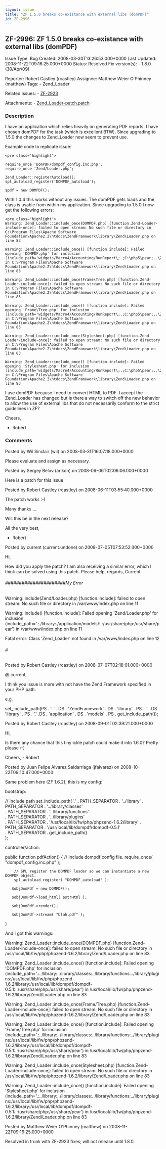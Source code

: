 ```yaml
---
layout: issue
title: "ZF 1.5.0 breaks co-existance with external libs (domPDF)"
id: ZF-2996
---
```


ZF-2996: ZF 1.5.0 breaks co-existance with external libs (domPDF)
-----------------------------------------------------------------

 Issue Type: Bug Created: 2008-03-30T13:26:53.000+0000 Last Updated: 2008-11-22T09:16:25.000+0000 Status: Resolved Fix version(s): - 1.8.0 (30/Apr/09)
 
 Reporter:  Robert Castley (rcastley)  Assignee:  Matthew Weier O'Phinney (matthew)  Tags: - Zend\_Loader
 
 Related issues: - [ZF-2923](/issues/browse/ZF-2923)
 
 Attachments: - [Zend\_Loader-patch.patch](/issues/secure/attachment/11322/Zend_Loader-patch.patch)
 
### Description

I have an application which relies heavily on generating PDF reports. I have chosen domPDF for the task (which is excellent BTW). Since upgrading to 1.5.0 the changes to Zend\_Loader now seem to prevent use.

Example code to replicate issue:

 
    <pre class="highlight">
    
    require_once 'DomPDF/dompdf_config.inc.php';
    require_once 'Zend/Loader.php';
    
    Zend_Loader::registerAutoload();
    spl_autoload_register('DOMPDF_autoload');
    
    $pdf = new DOMPDF();


With 1.0.4 this works without any issues. The domPDF gets loads and the class is usable from within my application. Since upgrading to 1.5.0 I now get the following errors:

 
    <pre class="highlight">
    Warning: Zend_Loader::include_once(DOMPDF.php) [function.Zend-Loader-include-once]: failed to open stream: No such file or directory in C:\Program Files\Apache Software Foundation\Apache2.2\htdocs\ZendFramework\library\Zend\Loader.php on line 83
    
    Warning: Zend_Loader::include_once() [function.include]: Failed opening 'DOMPDF.php' for inclusion (include_path='widgets/Macro4/Accounting/RunReport\;.;C:\php5\pear;..\ZendFramework\library;.\library;.\application\models;.\application\config;.\widgets') in C:\Program Files\Apache Software Foundation\Apache2.2\htdocs\ZendFramework\library\Zend\Loader.php on line 83
    
    Warning: Zend_Loader::include_once(Frame\Tree.php) [function.Zend-Loader-include-once]: failed to open stream: No such file or directory in C:\Program Files\Apache Software Foundation\Apache2.2\htdocs\ZendFramework\library\Zend\Loader.php on line 83
    
    Warning: Zend_Loader::include_once() [function.include]: Failed opening 'Frame\Tree.php' for inclusion (include_path='widgets/Macro4/Accounting/RunReport\;.;C:\php5\pear;..\ZendFramework\library;.\library;.\application\models;.\application\config;.\widgets') in C:\Program Files\Apache Software Foundation\Apache2.2\htdocs\ZendFramework\library\Zend\Loader.php on line 83
    
    Warning: Zend_Loader::include_once(Stylesheet.php) [function.Zend-Loader-include-once]: failed to open stream: No such file or directory in C:\Program Files\Apache Software Foundation\Apache2.2\htdocs\ZendFramework\library\Zend\Loader.php on line 83
    
    Warning: Zend_Loader::include_once() [function.include]: Failed opening 'Stylesheet.php' for inclusion (include_path='widgets/Macro4/Accounting/RunReport\;.;C:\php5\pear;..\ZendFramework\library;.\library;.\application\models;.\application\config;.\widgets') in C:\Program Files\Apache Software Foundation\Apache2.2\htdocs\ZendFramework\library\Zend\Loader.php on line 83


I use domPDF because I need to convert HTML to PDF. I accept the Zend\_Loader has changed but is there a way to switch off the new behavior to allow the use of external libs that do not necessarily conform to the strict guidelines in ZF?

Cheers,

- Robert
 


 

### Comments

Posted by Wil Sinclair (wil) on 2008-03-31T16:07:18.000+0000

Please evaluate and assign as necessary.

 

 

Posted by Sergey Belov (arikon) on 2008-06-06T02:09:06.000+0000

Here is a patch for this issue

 

 

Posted by Robert Castley (rcastley) on 2008-06-11T03:55:40.000+0000

The patch works :-)

Many thanks ....

Will this be in the next release?

All the very best,

- Robert
 


 

Posted by current (current.undone) on 2008-07-05T07:53:52.000+0000

Hi,

How did you apply the patch? I am also receiving a similar error, which I think can be solved using this patch. Please help, regards, Current

###### \######################My Error

Warning: include(Zend/Loader.php) [function.include]: failed to open stream: No such file or directory in /var/www/index.php on line 11

Warning: include() [function.include]: Failed opening 'Zend/Loader.php' for inclusion (include\_path='.:./library:./application/models/:.:/usr/share/<a>php:/usr/share/pear</a>') in /var/www/index.php on line 11

Fatal error: Class 'Zend\_Loader' not found in /var/www/index.php on line 12

###### \#

 

 

Posted by Robert Castley (rcastley) on 2008-07-07T02:18:01.000+0000

@ current,

I think you issue is more with not have the Zend Framework specified in your PHP path.

e.g.

set\_include\_path(PS . '..' . DS . 'ZendFramework' . DS . 'library' . PS . '.' .DS . 'library' . PS . '.' .DS . 'application' . DS . 'models' . PS . get\_include\_path());

 

 

Posted by Robert Castley (rcastley) on 2008-09-01T02:39:21.000+0000

Hi,

Is there any chance that this tiny ickle patch could make it into 1.6.0? Pretty please :-)

Cheers, - Robert

 

 

Posted by Juan Felipe Alvarez Saldarriaga (jfalvarez) on 2008-10-22T09:10:47.000+0000

Same problem here (ZF 1.6.2), this is my config:

bootstrap:

// Include path set\_include\_path( '.' . PATH\_SEPARATOR . '../library' . PATH\_SEPARATOR . '../library/classes'  
 . PATH\_SEPARATOR . '../library/functions'  
 . PATH\_SEPARATOR . '../library/plugins'  
 . PATH\_SEPARATOR . '/usr/local/lib/fw/php/phpzend-1.6.2/library' . PATH\_SEPARATOR . '/usr/local/lib/dompdf/dompdf-0.5.1'  
 . PATH\_SEPARATOR . get\_include\_path()  
 );

controller/action:

public function pdfAction() { // Include dompdf config file. require\_once( "dompdf\_config.inc.php" );

 
        // SPL register the DOMPDF loader so we can instantiate a new DOMPDF object.
        spl_autoload_register( "DOMPDF_autoload" );
    
       $objDomPdf = new DOMPDF();
    
       $objDomPdf->load_html( $strHtml );
    
       $objDomPdf->render();
    
       $objDomPdf->stream( "blah.pdf" );


}

And I got this warnings:

Warning: Zend\_Loader::include\_once(DOMPDF.php) [function.Zend-Loader-include-once]: failed to open stream: No such file or directory in /usr/local/lib/fw/php/phpzend-1.6.2/library/Zend/Loader.php on line 83

Warning: Zend\_Loader::include\_once() [function.include]: Failed opening 'DOMPDF.php' for inclusion (include\_path='.:../library:../library/classes:../library/functions:../library/plugins:/usr/local/lib/fw/php/phpzend-1.6.2/library:/usr/local/lib/dompdf/dompdf-0.5.1:.:/usr/share/php:/usr/share/pear') in /usr/local/lib/fw/php/phpzend-1.6.2/library/Zend/Loader.php on line 83

Warning: Zend\_Loader::include\_once(Frame/Tree.php) [function.Zend-Loader-include-once]: failed to open stream: No such file or directory in /usr/local/lib/fw/php/phpzend-1.6.2/library/Zend/Loader.php on line 83

Warning: Zend\_Loader::include\_once() [function.include]: Failed opening 'Frame/Tree.php' for inclusion (include\_path='.:../library:../library/classes:../library/functions:../library/plugins:/usr/local/lib/fw/php/phpzend-1.6.2/library:/usr/local/lib/dompdf/dompdf-0.5.1:.:/usr/share/php:/usr/share/pear') in /usr/local/lib/fw/php/phpzend-1.6.2/library/Zend/Loader.php on line 83

Warning: Zend\_Loader::include\_once(Stylesheet.php) [function.Zend-Loader-include-once]: failed to open stream: No such file or directory in /usr/local/lib/fw/php/phpzend-1.6.2/library/Zend/Loader.php on line 83

Warning: Zend\_Loader::include\_once() [function.include]: Failed opening 'Stylesheet.php' for inclusion (include\_path='.:../library:../library/classes:../library/functions:../library/plugins:/usr/local/lib/fw/php/phpzend-1.6.2/library:/usr/local/lib/dompdf/dompdf-0.5.1:.:/usr/share/php:/usr/share/pear') in /usr/local/lib/fw/php/phpzend-1.6.2/library/Zend/Loader.php on line 83

 

 

Posted by Matthew Weier O'Phinney (matthew) on 2008-11-22T09:16:25.000+0000

Resolved in trunk with ZF-2923 fixes; will not release until 1.8.0.

 

 